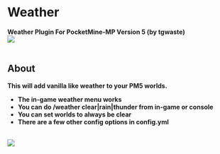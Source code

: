 # Weather
<b>Weather Plugin For PocketMine-MP Version 5 (by tgwaste)<b>
<br />
<img src="https://github.com/tgwaste/Weather/blob/main/icon.png">
<br />
<br />
## About
This will add vanilla like weather to your PM5 worlds.
<br />
* The in-game weather menu works
* You can do /weather clear|rain|thunder from in-game or console
* You can set worlds to always be clear
* There are a few other config options in config.yml
<br />
<a href="https://poggit.pmmp.io/p/Weather"><img src="https://poggit.pmmp.io/shield.state/Weather"></a>
